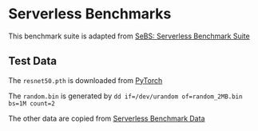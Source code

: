# Serverless Benchmarks

This benchmark suite is adapted from [SeBS: Serverless Benchmark Suite](https://github.com/spcl/serverless-benchmarks)

## Test Data

The `resnet50.pth` is downloaded from [PyTorch](https://download.pytorch.org/models/resnet50-11ad3fa6.pth)

The `random.bin` is generated by `dd if=/dev/urandom of=random_2MB.bin bs=1M count=2`

The other data are copied from [Serverless Benchmark Data](https://github.com/spcl/serverless-benchmarks-data)